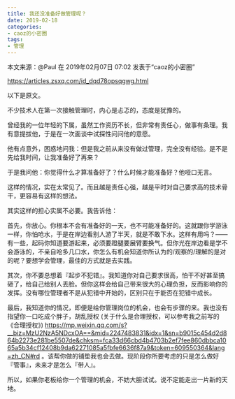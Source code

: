 ```yaml
---
title: 我还没准备好做管理呢？
date: 2019-02-18
categories:
- caoz的小密圈
tags:
- 管理
---
```


本文来源：@Paul 在 2019年02月07日 07:02 发表于“caoz的小密圈”

https://articles.zsxq.com/id_dqd78opsqgwg.html

以下是原文。

不少技术人在第一次接触管理时，内心是忐忑的，态度是犹豫的。

曾经我的一位年轻的下属，虽然工作资历不长，但非常有责任心，做事有条理。我有意提拔他，于是在一次面谈中试探性问问他的意愿。

他有点意外，困惑地问我：但是我之前从来没有做过管理，完全没有经验。是不是先给我时间，让我准备好了再来？

于是我问他：你觉得什么才算准备好了？什么时候才能准备好？他哑口无言。

这样的情况，实在太常见了。而且越是责任心强，越是平时对自己要求高的技术骨干，更容易有这样的想法。

其实这样的担心实属不必要。我告诉他：

首先，你放心。你根本不会有准备好的一天，也不可能准备好的。这就跟你学游泳一样，你怕呛水，于是在岸边看别人游了半天，就是不敢下水。这样有用吗？—— 有一些，起码你知道要游起来，必须要蹬腿要展臂要换气。但你光在岸边看是学不会游泳的，不亲自呛多几口水，你怎么有机会知道你所认为的/观察的/理解的是对的呢？要想学会管理，最佳的方式就是去实践。

其次，你不要总想着『起步不犯错』。我知道你对自己要求很高，怕干不好甚至搞砸了，给自己给别人丢脸。但你这样会给自己带来很大的心理负担，反而影响你的发挥。没有哪位管理者不是从犯错中开始的，区别只在于能否在犯错中成长。

最后，我知道你的情况，即便是给你管理岗位的机会，也会有步骤的来。我也没有指望你一口吃成个胖子，胡乱授权 (关于什么是合理授权，可以参考我之前写的《合理授权》)
https://mp.weixin.qq.com/s?__biz=MzU2NzA5NDcxOA==&mid=2247483831&idx=1&sn=b9015c454d2d864b2273e281be5507de&chksm=fca33d66cbd4b4703b2ef7fee860dbbca1065a5b34cf12408b9da62271085a5fbfe6636f87a9&token=609550364&lang=zh_CN#rd
。该帮你做的铺垫我也会去做。现阶段你所要考虑的只是怎么做好『管事』，未来才是怎么『带人』。

所以，如果你老板给你一个管理的机会，不妨大胆试试。说不定能走出一片新的天地。